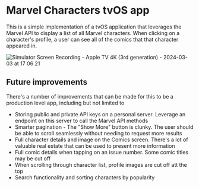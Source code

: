 # Marvel Characters tvOS app 

This is a simple implementation of a tvOS application that leverages the Marvel API to display a list of all Marvel characters. When clicking on a character's profile, a user can see all of the comics that that character appeared in.

![Simulator Screen Recording - Apple TV 4K (3rd generation) - 2024-03-03 at 17 06 21](https://github.com/colson0804/MarvelCharacters/assets/5607871/dd30c464-76c7-456e-9189-90c1e4e79c41)

## Future improvements 

There's a number of improvements that can be made for this to be a production level app, including but not limited to 
* Storing public and private API keys on a personal server. Leverage an endpoint on this server to call the Marvel API methods
* Smarter pagination - The "Show More" button is clunky. The user should be able to scroll seamlessly without needing to request more results
* Full character details and image on the Comics screen. There's a lot of valuable real estate that can be used to present more information
* Full comic details when tapping on an issue number. Some comic titles may be cut off
* When scrolling through character list, profile images are cut off att the top
* Search functionality and sorting characters by popularity
